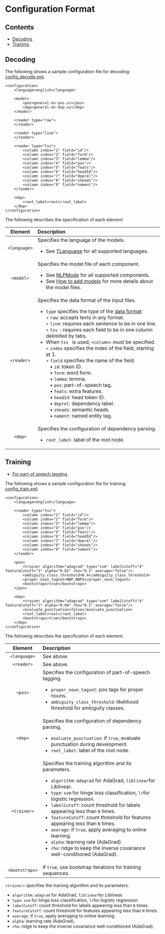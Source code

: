 # Configuration Format

## Contents

* [Decoding](#decoding).
* [Training](#training).

## Decoding

The following shows a sample configuration file for decoding: [config_decode.xml](https://github.com/clir/clearnlp/blob/master/src/main/resources/configure/config_decode.xml).

	<configuration>
	    <language>english</language>

	    <model>
	        <pos>general-en-pos.xz</pos>
	        <dep>general-en-dep.xz</dep>
	    </model>

	    <reader type="raw">
	    </reader>

	    <reader type="line">
	    </reader>

	    <reader type="tsv">
	        <column index="1" field="id"/>
	        <column index="2" field="form"/>
	        <column index="3" field="lemma"/>
	        <column index="4" field="pos"/>
	        <column index="5" field="feats"/>
	        <column index="6" field="headId"/>
	        <column index="7" field="deprel"/>
	        <column index="8" field="sheads"/>
	        <column index="9" field="nament"/>
	    </reader>
    
	    <dep>
	        <root_label>root</root_label>
	    </dep>
	</configuration>
	
The following describes the specification of each element.

| Element | Description |
| :-----: | :---------- |
| `<language>` | Specifies the language of the models.<ul><li>See [TLanguage](https://github.com/clir/clearnlp/blob/master/src/main/java/edu/emory/clir/clearnlp/util/lang/TLanguage.java) for all supported languages.</li></ul> |
| `<model>` | Specifies the model file of each component.<ul><li>See [NLPMode](https://github.com/clir/clearnlp/blob/master/src/main/java/edu/emory/clir/clearnlp/component/utils/NLPMode.java) for all supported components.</li><li>See [How to add models](../quick_start/models.md) for more details about the model files.</li></ul> |
| `<reader>` | Specifies the data format of the input files.<ul><li>`type` specifies the type of the [data format](../formats/data_format.md):<br>&#9702; `raw`: accepts texts in any format.<br>&#9702; `line`: requires each sentence to be in one line.<br>&#9702; `tsv `: requires each field to be in one column delimited by tabs.</li><li>When `tsv ` is used, `<column>` must be specified.<br>&#9702; `index` specifies the index of the field, starting at 1.<br>&#9702; `field` specifies the name of the field.<br>&nbsp;&nbsp;&nbsp;&#8226; `id`: token ID.<br>&nbsp;&nbsp;&nbsp;&#8226; `form`: word form.<br>&nbsp;&nbsp;&nbsp;&#8226; `lemma`: lemma.<br>&nbsp;&nbsp;&nbsp;&#8226; `pos`: part-of-speech tag.<br>&nbsp;&nbsp;&nbsp;&#8226; `feats`: extra features.<br>&nbsp;&nbsp;&nbsp;&#8226; `headId`: head token ID.<br>&nbsp;&nbsp;&nbsp;&#8226; `deprel`: dependency label.<br>&nbsp;&nbsp;&nbsp;&#8226; `sheads`: semantic heads.<br>&nbsp;&nbsp;&nbsp;&#8226; `nament`: named entity tag.</li></ul> |
| `<dep>` | Specifies the configuration of dependency parsing.<ul><li>`root_label`: label of the root node.</li></ul> |


## Training

* [For part-of speech tagging](../components/pos_tagging.md).

The following shows a sample configuration file for training: [config_train.xml](https://github.com/clir/clearnlp/blob/master/src/main/resources/configure/config_train.xml).

```
<configuration>
    <language>english</language>
    
    <reader type="tsv">
        <column index="1" field="id"/>
        <column index="2" field="form"/>
        <column index="3" field="lemma"/>
        <column index="4" field="pos"/>
        <column index="5" field="feats"/>
        <column index="6" field="headId"/>
        <column index="7" field="deprel"/>
        <column index="8" field="sheads"/>
        <column index="9" field="nament"/>
    </reader>

    <pos>
        <trainer algorithm="adagrad" type="svm" labelCutoff="4" featureCutoff="3" alpha="0.02" rho="0.1" average="false"/>
        <ambiguity_class_threshold>0.4</ambiguity_class_threshold>
        <proper_noun_tagset>NNP,NNPS</proper_noun_tagset>
        <bootstraps>true</bootstraps>
    </pos>
    
    <dep>
        <trainer algorithm="adagrad" type="svm" labelCutoff="4" featureCutoff="3" alpha="0.04" rho="0.1" average="false"/>
        <evaluate_punctuation>false</evaluate_punctuation>
        <root_label>root</root_label>
        <bootstraps>true</bootstraps>
    </dep>
</configuration>
```

The following describes the specification of each element.

| Element | Description |
| :-----: | :---------- |
| `<language>` | See above. |
| `<reader>` | See above. |
| `<pos>` | Specifies the configuration of part-of-speech tagging.<ul><li>`proper_noun_tagset`: pos tags for proper nouns.</li><li>`ambiguity_class_threshold`: likelihood threshold for ambiguity classes.</li></ul> |
| `<dep>` | Specifies the configuration of dependency parsing.<ul><li>`evaluate_punctuation`: if `true`, evaluate punctuation during development.</li><li>`root_label`: label of the root node.</li></ul> |
| `<trainer>` | Specifies the training algorithm and its parameters.<ul><li>`algorithm`: `adagrad` for AdaGrad, `liblinear`for Liblinear.</li><li>`type`: `svm` for hinge loss classification, `lr`for logistic regression.</li><li>`labelCutoff`: count threshold for labels appearing less than `N` times.</li><li>`featureCutoff`: count threshold for features appearing less than `N` times.</li><li>`average`: if `true`, apply averaging to online learning.</li><li>`alpha`: learning rate (AdaGrad).</li><li>`rho`: ridge to keep the inverse covariance well-conditioned (AdaGrad).</li></ul> |
| `<bootstraps>` | if `true`, use bootstrap iterations for training sequences. | 

`<trainer>` specifies the training algorithm and its parameters.

 * `algorithm`: `adagrad` for AdaGrad, `liblinear`for Liblinear.
 * `type`: `svm` for hinge loss classification, `lr`for logistic regression.
 * `labelCutoff`: count threshold for labels appearing less than `N` times.
 * `featureCutoff`: count threshold for features appearing less than `N` times.
 * `average`: if `true`, apply averaging to online learning.</li><li>`alpha`: learning rate (AdaGrad).
 * `rho`: ridge to keep the inverse covariance well-conditioned (AdaGrad).